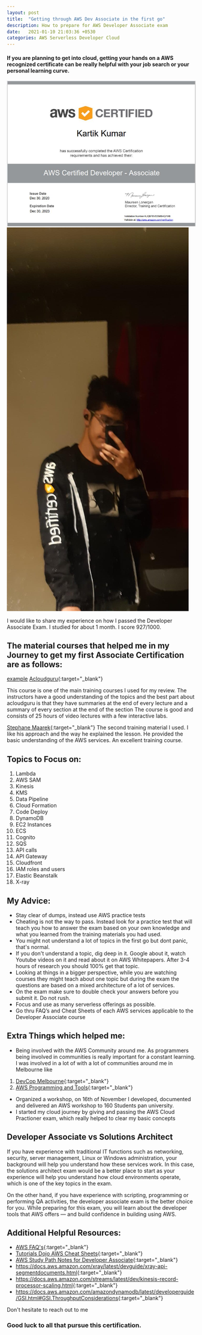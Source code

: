 ```yaml
---
layout: post
title:  "Getting through AWS Dev Associate in the first go"
description: How to prepare for AWS Developer Associate exam
date:   2021-01-10 21:03:36 +0530
categories: AWS Serverless Developer Cloud
---
```

#### If you are planning to get into cloud, getting your hands on a AWS recognized certificate can be really helpful with your job search or your personal learning curve.

![A test image](/assets/Capture.JPG)
![AnImage](/assets/Selfie.jpg)

 I would like to share my experience on how I passed the Developer Associate Exam. I studied for about 1 month. I score 927/1000.

## The material courses that helped me in my Journey to get my first Associate Certification are as follows:
<a href="http://example.com/" target="_blank">example</a>
[Acloudguru](https://www.udemy.com/course/aws-certified-developer-associate/){:target="_blank"}

This course is one of the main training courses I used for my review. The instructors have a good understanding of the topics and the best part about acloudguru is that they have summaries at the end of every lecture and a summary of every section at the end of the section 
The course is good and consists of 25 hours of video lectures with a few interactive labs.

[Stephane Maarek](https://www.udemy.com/course/aws-certified-developer-associate-dva-c01/){:target="_blank"}
The second training material I used. I like his approach and the way he explained the lesson. He provided the basic understanding of the AWS services. An excellent training course.

## Topics to Focus on:
1. Lambda
2. AWS SAM
3. Kinesis
4. KMS
5. Data Pipeline
6. Cloud Formation
7. Code Deploy
8. DynamoDB
9. EC2 Instances
10. ECS
11. Cognito
12. SQS
13. API calls
14. API Gateway
15. Cloudfront
16. IAM roles and users
17. Elastic Beanstalk
18. X-ray

## My Advice:
* Stay clear of dumps, instead use AWS practice tests 
* Cheating is not the way to pass. Instead look for a practice test that will teach you how to answer the exam based on your own knowledge and what you learned from the training materials you had used.
* You might not understand a lot of topics in the first go but dont panic, that's normal.
* If you don't understand a topic, dig deep in it. Google about it, watch Youtube videos on it and read about it on AWS Whitepapers. After 3-4 hours of research you should 100% get that topic.
* Looking at things in a bigger perspective, while you are watching courses they might teach about one topic but during the exam the questions are based on a mixed architecture of a lot of services.
* On the exam make sure to double check your answers before you submit it. Do not rush.
* Focus and use as many serverless offerings as possible.
* Go thru FAQ’s and Cheat Sheets of each AWS services applicable to the Developer Associate course

## Extra Things which helped me:
* Being involved with the AWS Community around me. As programmers being involved in communities is really important for a constant learning. I was involved in a lot of with a lot of communities around me in Melbourne like
1. [DevCop Melbourne](https://www.meetup.com/DevCoP-Melbourne/){:target="_blank"}
2. [AWS Programming and Tools](https://www.meetup.com/Melbourne-AWS-Programming-and-Tools-Meetup/){:target="_blank"}
* Organized a workshop, on 16th of November I developed, documented and delivered an AWS workshop to 160 Students pan university.
* I started my cloud journey by giving and passing the AWS Cloud Practioner exam, which really helped to clear my basic concepts

## Developer Associate vs Solutions Architect
If you have experience with traditional IT functions such as networking, security, server management, Linux or Windows administration, your background will help you understand how these services work.  In this case, the solutions architect exam would be a better place to start as your experience will help you understand how cloud environments operate, which is one of the key topics in the exam.  

On the other hand, if you have experience with scripting, programming or performing QA activities, the developer associate exam is the better choice for you. While preparing for this exam, you will learn about the developer tools that AWS offers — and build confidence in building using AWS.

## Additional Helpful Resources:
-   [AWS FAQ's](https://aws.amazon.com/faqs/){:target="_blank"}
-   [Tutorials Dojo AWS Cheat Sheets](https://tutorialsdojo.com/aws-cheat-sheets/){:target="_blank"}
-   [AWS Study Path Notes for Developer Associate](https://tutorialsdojo.com/aws-certified-developer-associate/){:target="_blank"}
-   <https://docs.aws.amazon.com/xray/latest/devguide/xray-api-segmentdocuments.html>{:target="_blank"}
-   <https://docs.aws.amazon.com/streams/latest/dev/kinesis-record-processor-scaling.html>{:target="_blank"}
-   <https://docs.aws.amazon.com/amazondynamodb/latest/developerguide/GSI.html#GSI.ThroughputConsiderations>{:target="_blank"}

Don't hesitate to reach out to me

### Good luck to all that pursue this certification.
